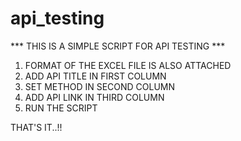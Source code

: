 # api_testing

*** THIS IS A SIMPLE SCRIPT FOR API TESTING ***

1) FORMAT OF THE EXCEL FILE IS ALSO ATTACHED
2) ADD API TITLE IN FIRST COLUMN
3) SET METHOD IN SECOND COLUMN
4) ADD API LINK IN THIRD COLUMN
5) RUN THE SCRIPT

THAT'S IT..!!



